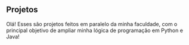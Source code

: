 ## Projetos

Olá! Esses são projetos feitos em paralelo da minha faculdade, com o principal objetivo de ampliar minha lógica de programação em Python e Java!
